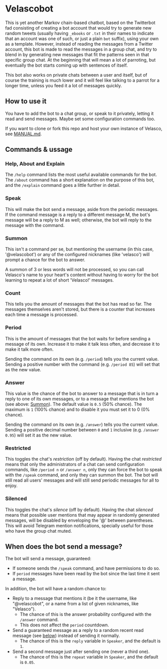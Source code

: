 # Velascobot

This is yet another Markov chain-based chatbot, based on the Twitterbot fad consisting of creating a bot account that would try to generate new random tweets (usually having `_ebooks` or `.txt` in their names to indicate that an account was one of such, or just a plain `bot` suffix), using your own as a template. However, instead of reading the messages from a Twitter account, this bot is made to read the messages in a group chat, and try to blend in by generating new messages that fit the patterns seen in that specific group chat. At the beginning that will mean a lot of parroting, but eventually the bot starts coming up with sentences of itself.

This bot also works on private chats between a user and itself, but of course the training is much lower and it will feel like talking to a parrot for a longer time, unless you feed it a lot of messages quickly.

## How to use it

You have to add the bot to a chat group, or speak to it privately, letting it read and send messages. Maybe set some configuration commands too.

If you want to clone or fork this repo and host your own instance of Velasco, see [MANUAL.md](MANUAL.md).

## Commands & ussage

### Help, About and Explain

The `/help` command lists the most useful available commands for the bot. The `/about` command has a short explanation on the purpose of this bot, and the `/explain` command goes a little further in detail.

### Speak

This will make the bot send a message, aside from the periodic messages. If the command message is a reply to a different message M, the bot's message will be a reply to M as well; otherwise, the bot will reply to the message with the command.

### Summon

This isn't a command per se, but mentioning the username (in this case, '@velascobot') or any of the configured nicknames (like 'velasco') will prompt a chance for the bot to answer.

A summon of 3 or less words will not be processed, so you can call Velasco's name to your heart's content without having to worry for the bot learning to repeat a lot of short 'Velasco!' messages.

### Count

This tells you the amount of messages that the bot has read so far. The messages themselves aren't stored, but there is a counter that increases each time a message is processed.

### Period

This is the amount of messages that the bot waits for before sending a message of its own. Increase it to make it talk less often, and decrease it to make it talk more often.

Sending the command on its own (e.g. `/period`) tells you the current value. Sending a positive number with the command (e.g. `/period 85`) will set that as the new value.

### Answer

This value is the chance of the bot to answer to a message that is in turn a reply to one of its own messages, or to a message that mentions the bot (see above: [Summon](#summon)). The default value is `0.5` (50% chance). The maximum is `1` (100% chance) and to disable it you must set it to 0 (0% chance).

Sending the command on its own (e.g. `/answer`) tells you the current value. Sending a positive decimal number between `0` and `1` inclusive (e.g. `/answer 0.95`) will set it as the new value.

### Restricted

This toggles the chat's _restriction_ (off by default). Having the chat _restricted_ means that only the administrators of a chat can send configuration commands, like `/period n` or `/answer n`, only they can force the bot to speak with the `/speak` command, and only they can summon the bot. The bot will still read all users' messages and will still send periodic messages for all to enjoy.

### Silenced

This toggles the chat's _silence_ (off by default). Having the chat _silenced_ means that possible user mentions that may appear in randomly generated messages, will be disabled by enveloping the '@' between parentheses. This will avoid Telegram mention notifications, specially useful for those who have the group chat muted.

## When does the bot send a message?

The bot will send a message, guaranteed:

- If someone sends the `/speak` command, and have permissions to do so.
- If `period` messages have been read by the bot since the last time it sent a message.

In addition, the bot will have a random chance to:

- Reply to a message that mentions it (be it the username, like "@velascobot", or a name from a list of given nicknames, like "Velasco").
  - The chance of this is the answer probability configured with the `/answer` command.
  - This does not affect the `period` countdown.
- Send a guaranteed message as a reply to a random recent read message (see [below](#readers-short-term-and-long-term-memory)) instead of sending it normally.
  - The chance of this is the `reply` variable in `Speaker`, and the default is `1`.
- Send a second message just after sending one (never a third one).
  - The chance of this is the `repeat` variable in `Speaker`, and the default is `0.05`.
